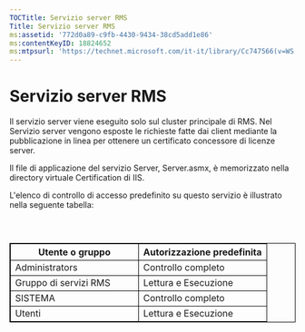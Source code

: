 ```yaml
---
TOCTitle: Servizio server RMS
Title: Servizio server RMS
ms:assetid: '772d0a89-c9fb-4430-9434-38cd5add1e86'
ms:contentKeyID: 18824652
ms:mtpsurl: 'https://technet.microsoft.com/it-it/library/Cc747566(v=WS.10)'
---
```


Servizio server RMS
===================

Il servizio server viene eseguito solo sul cluster principale di RMS. Nel Servizio server vengono esposte le richieste fatte dai client mediante la pubblicazione in linea per ottenere un certificato concessore di licenze server.

Il file di applicazione del servizio Server, Server.asmx, è memorizzato nella directory virtuale Certification di IIS.

L'elenco di controllo di accesso predefinito su questo servizio è illustrato nella seguente tabella:

###  

 
<table style="border:1px solid black;">
<colgroup>
<col width="50%" />
<col width="50%" />
</colgroup>
<thead>
<tr class="header">
<th style="border:1px solid black;" >Utente o gruppo</th>
<th style="border:1px solid black;" >Autorizzazione predefinita</th>
</tr>
</thead>
<tbody>
<tr class="odd">
<td style="border:1px solid black;">Administrators</td>
<td style="border:1px solid black;">Controllo completo</td>
</tr>
<tr class="even">
<td style="border:1px solid black;">Gruppo di servizi RMS</td>
<td style="border:1px solid black;">Lettura e Esecuzione</td>
</tr>
<tr class="odd">
<td style="border:1px solid black;">SISTEMA</td>
<td style="border:1px solid black;">Controllo completo</td>
</tr>
<tr class="even">
<td style="border:1px solid black;">Utenti</td>
<td style="border:1px solid black;">Lettura e Esecuzione</td>
</tr>
</tbody>
</table>
